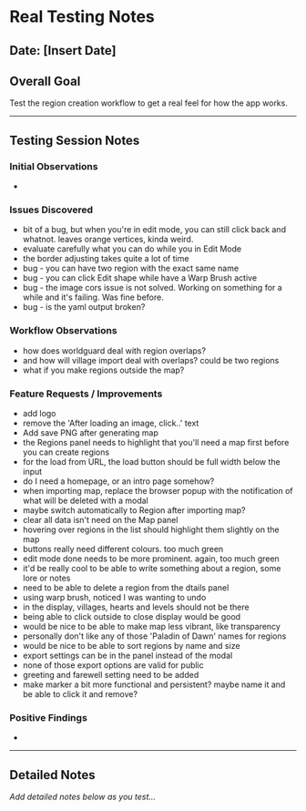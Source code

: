 # Real Testing Notes

## Date: [Insert Date]

## Overall Goal
Test the region creation workflow to get a real feel for how the app works.

---

## Testing Session Notes

### Initial Observations
- 

### Issues Discovered
- bit of a bug, but when you're in edit mode, you can still click back and whatnot. leaves orange vertices, kinda weird.
- evaluate carefully what you can do while you in Edit Mode
- the border adjusting takes quite a lot of time
- bug - you can have two region with the exact same name
- bug - you can click Edit shape while have a Warp Brush active
- bug - the image cors issue is not solved. Working on something for a while and it's failing. Was fine before.
- bug - is the yaml output broken?

### Workflow Observations
- how does worldguard deal with region overlaps?
- and how will village import deal with overlaps? could be two regions
- what if you make regions outside the map?

### Feature Requests / Improvements
- add logo
- remove the 'After loading an image, click..' text
- Add save PNG after generating map
- the Regions panel needs to highlight that you'll need a map first before you can create regions
- for the load from URL, the load button should be full width below the input
- do I need a homepage, or an intro page somehow?
- when importing map, replace the browser popup with the notification of what will be deleted with a modal
- maybe switch automatically to Region after importing map?
- clear all data isn't need on the Map panel
- hovering over regions in the list should highlight them slightly on the map
- buttons really need different colours. too much green
- edit mode done needs to be more prominent. again, too much green
- it'd be really cool to be able to write something about a region, some lore or notes
- need to be able to delete a region from the dtails panel
- using warp brush, noticed I was wanting to undo
- in the display, villages, hearts and levels should not be there
- being able to click outside to close display would be good
- would be nice to be able to make map less vibrant, like transparency
- personally don't like any of those 'Paladin of Dawn' names for regions
- would be nice to be able to sort regions by name and size
- export settings can be in the panel instead of the modal
- none of those export options are valid for public
- greeting and farewell setting need to be added
- make marker a bit more functional and persistent? maybe name it and be able to click it and remove?

### Positive Findings
- 

---

## Detailed Notes

*Add detailed notes below as you test...*
